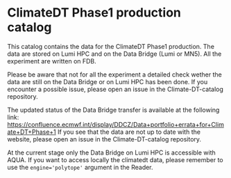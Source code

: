 # ClimateDT Phase1 production catalog

This catalog contains the data for the ClimateDT Phase1 production.
The data are stored on Lumi HPC and on the Data Bridge (Lumi or MN5).
All the experiment are written on FDB.

Please be aware that not for all the experiment a detailed check wether the data are still on the Data Bridge or on Lumi HPC has been done.
If you encounter a possible issue, please open an issue in the Climate-DT-catalog repository.

The updated status of the Data Bridge transfer is available at the following link:
https://confluence.ecmwf.int/display/DDCZ/Data+portfolio+errata+for+Climate+DT+Phase+1
If you see that the data are not up to date with the website, please open an issue in the Climate-DT-catalog repository.

At the current stage only the Data Bridge on Lumi HPC is accessible with AQUA.
If you want to access locally the climatedt data, please remember to use the `engine='polytope'` argument in the Reader.